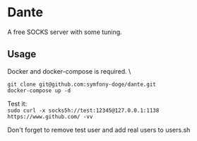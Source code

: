 # Dante
A free SOCKS server with some tuning.

## Usage
Docker and docker-compose is required. \
```
git clone git@github.com:symfony-doge/dante.git
docker-compose up -d
```

Test it: \
`sudo curl -x socks5h://test:12345@127.0.0.1:1138 https://www.github.com/ -vv`

Don't forget to remove test user and add real users to users.sh
